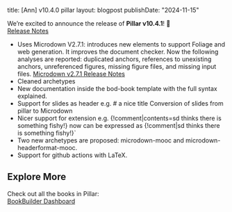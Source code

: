 title: [Ann] v10.4.0 pillar
layout: blogpost
publishDate: "2024-11-15"

We’re excited to announce the release of **Pillar v10.4.1**! 🎉  
[Release Notes](https://github.com/pillar-markup/pillar/releases/tag/v10.4.1)

- Uses Microdown V2.7.1: introduces new elements to support Foliage and web generation. It improves the document checker. Now the following analyses are reported: duplicated anchors, references to unexisting anchors, unreferenced figures, missing figure files, and missing input files. [Microdown v2.7.1 Release Notes](https://github.com/pillar-markup/Microdown/releases/tag/v2.7.1)  
- Cleaned archetypes
- New documentation inside the bod-book template with the full syntax explained.
- Support for slides as header e.g. # a nice title Conversion of slides from pillar to Microdown
- Nicer support for extension e.g. {!comment|contents=sd thinks there is something fishy!} now can be expressed as {!comment|sd thinks there is something fishy!}`
- Two new archetypes are proposed: microdown-mooc and microdown-headerformat-mooc.
- Support for github actions with LaTeX.

## Explore More
Check out all the books in Pillar:  
[BookBuilder Dashboard](https://github.com/SquareBracketAssociates/BookBuilderDashboard/blob/master/README.md)
